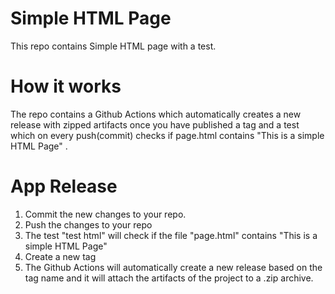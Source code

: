 # Simple HTML Page
This repo contains Simple HTML page with a test.

# How it works
The repo contains a Github Actions which automatically creates a new release with zipped artifacts once you have published a tag and a test which on every push(commit)  checks if page.html contains "This is a simple HTML Page" .

# App Release
1. Commit the new changes to your repo.
2. Push the changes to your repo
3. The test "test html" will check if the file "page.html" contains "This is a simple HTML Page"
4. Create a new tag
5. The Github Actions will automatically create a new release based on the tag name and it will attach the artifacts of the project to a .zip archive.
